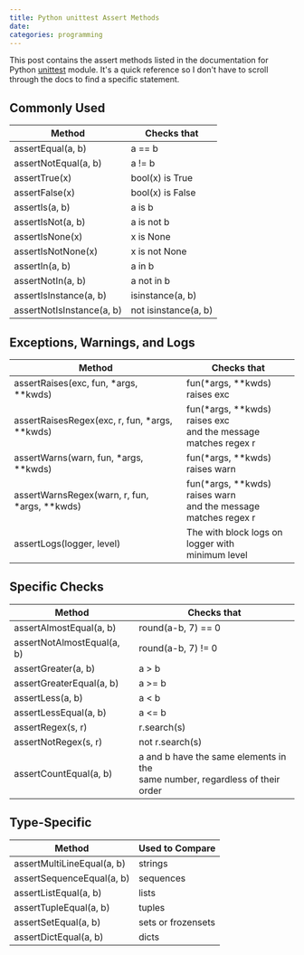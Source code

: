 ```yaml
---
title: Python unittest Assert Methods
date: 
categories: programming
---
```


This post contains the assert methods listed in the documentation for Python [unittest](https://docs.python.org/3.6/library/unittest.html) module. It's a quick reference so I don't have to scroll through the docs to find a specific statement.

## Commonly Used

| Method                     |Checks that             |
|----------------------------|------------------------|
| assertEqual(a, b)          | a  ==  b               |
| assertNotEqual(a,  b)      | a  !=  b               |
| assertTrue(x)              | bool(x)  is  True      |
| assertFalse(x)             | bool(x)  is  False     |
| assertIs(a,  b)            | a  is  b               |
| assertIsNot(a,  b)         | a  is  not  b          |
| assertIsNone(x)            | x  is  None            |
| assertIsNotNone(x)         | x  is  not  None       |
| assertIn(a,  b)            | a  in  b               |
| assertNotIn(a,  b)         | a  not  in  b          |
| assertIsInstance(a,  b)    | isinstance(a,  b)      |
| assertNotIsInstance(a,  b) | not  isinstance(a,  b) |

## Exceptions, Warnings, and Logs

| Method                                            | Checks that                                                        |
|---------------------------------------------------|------------------------------------------------------------------|
| assertRaises(exc,  fun,  *args,  **kwds)          | fun(*args,  **kwds)  raises exc                                  |
| assertRaisesRegex(exc,  r,  fun,  *args,  **kwds) | fun(*args,  **kwds)  raises exc<br /> and the message matches regex r  |
| assertWarns(warn, fun, *args, **kwds)             | fun(*args, **kwds) raises warn                                   |
| assertWarnsRegex(warn,  r,  fun,  *args,  **kwds) | fun(*args,  **kwds)  raises warn<br /> and the message matches regex r |
| assertLogs(logger, level)                         | The with  block logs on logger with<br /> minimum level                |

## Specific Checks

| Method                      | Checks that                                                                         |
|-----------------------------|------------------------------------------------------------------------------------|
| assertAlmostEqual(a,  b)    | round(a-b,  7)  ==  0                                                              |
| assertNotAlmostEqual(a,  b) | round(a-b,  7)  !=  0                                                              |
| assertGreater(a,  b)        | a > b                                                                              |
| assertGreaterEqual(a, b)    | a  >=  b                                                                           |
| assertLess(a,  b)           | a  <  b                                                                            |
| assertLessEqual(a,  b)      | a <= b                                                                             |
| assertRegex(s,  r)          | r.search(s)                                                                        |
| assertNotRegex(s,  r)       | not  r.search(s)                                                                   |
| assertCountEqual(a, b)      | a and b have the same elements in the<br /> same number, regardless of their order |

## Type-Specific

| Method                     | Used to Compare    |
|----------------------------|--------------------|
| assertMultiLineEqual(a, b) | strings            |
| assertSequenceEqual(a,  b) | sequences          |
| assertListEqual(a, b)      | lists              |
| assertTupleEqual(a, b)     | tuples             |
| assertSetEqual(a,  b)      | sets or frozensets |
| assertDictEqual(a,  b)     | dicts              |